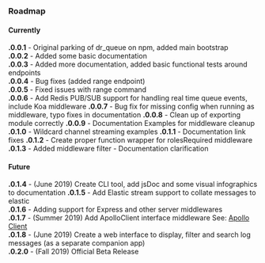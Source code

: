 ### Roadmap

#### Currently

<b>.0.0.1</b> - Original parking of dr_queue on npm, added main bootstrap  
<b>.0.0.2</b> - Added some basic documentation  
<b>.0.0.3</b> - Added more documentation, added basic functional tests around endpoints  
<b>.0.0.4</b> - Bug fixes (added range endpoint)  
<b>.0.0.5</b> - Fixed issues with range command  
<b>.0.0.6</b> - Add Redis PUB/SUB support for handling real time queue events, include Koa middleware
<b>.0.0.7</b> - Bug fix for missing config when running as middleware, typo fixes in documentation
<b>.0.0.8</b> - Clean up of exporting module correctly
<b>.0.0.9</b> - Documentation Examples for middleware cleanup
<b>.0.1.0</b> - Wildcard channel streaming examples
<b>.0.1.1</b> - Documentation link fixes
<b>.0.1.2</b> - Create proper function wrapper for rolesRequired middleware
<b>.0.1.3</b> - Added middleware filter - Documentation clarification

#### Future
<b>.0.1.4</b> - (June 2019) Create CLI tool, add jsDoc and some visual infographics to documentation
<b>.0.1.5</b> - Add Elastic stream support to collate messages to elastic  
<b>.0.1.6</b> - Adding support for Express and other server middlewares  
<b>.0.1.7</b> - (Summer 2019) Add ApolloClient interface middleware See: [Apollo Client](https://github.com/apollographql/apollo-client)  
<b>.0.1.8</b> - (June 2019) Create a web interface to display, filter and search log messages (as a separate companion app)  
<b>.0.2.0</b> - (Fall 2019) Official Beta Release  
